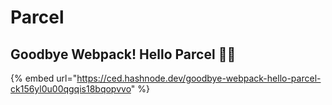 # Parcel

## Goodbye Webpack! Hello Parcel 👋🏼

{% embed url="https://ced.hashnode.dev/goodbye-webpack-hello-parcel-ck156yl0u00qgqis18bqopvvo" %}




